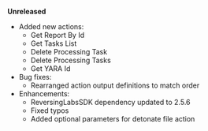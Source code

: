 **Unreleased**
* Added new actions:
  * Get Report By Id
  * Get Tasks List
  * Delete Processing Task
  * Delete Processing Tasks
  * Get YARA Id
* Bug fixes:
  * Rearranged action output definitions to match order
* Enhancements:
  * ReversingLabsSDK dependency updated to 2.5.6
  * Fixed typos
  * Added optional parameters for detonate file action
